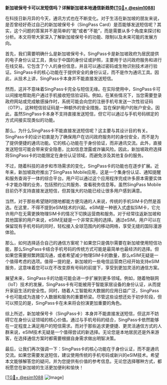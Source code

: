 **新加坡保号卡可以发短信吗？详解新加坡本地通信新趋势[[TG💪+ @esim1088](https://t.me/s/esim1088)]**

在科技日新月异的今天，通讯方式也在不断变化。对于生活在新加坡的朋友来说，是否曾经好奇过自己的新加坡保号卡（SingPass Card）是否能够发送短信呢？其实，这个问题的答案并不是简单的“能”或者“不能”，而是需要从多个角度来探讨和分析。本文将带大家深入了解新加坡保号卡的功能、限制以及未来可能的发展方向。

首先，我们需要明确什么是新加坡保号卡。SingPass卡是新加坡政府为居民提供的电子身份认证工具，类似于中国的身份证或护照，主要用于访问政府服务和进行在线交易。它包含了个人的身份信息，并且可以通过密码或生物识别技术进行验证。SingPass卡的核心功能在于提供安全的身份认证，而不是作为通讯工具。因此，从技术上讲，SingPass卡本身并不能直接发送短信。

然而，这并不意味着SingPass卡完全与短信无缘。在实际使用中，SingPass卡可以间接地帮助用户通过手机接收短信验证码。例如，在某些情况下，当您需要登录政府网站或完成敏感操作时，系统可能会向您的注册手机号发送一次性验证码（OTP）。这种短信验证码是一种额外的安全措施，旨在保护用户的账户安全。因此，虽然SingPass卡本身不支持直接发送短信，但它可以通过与手机号码绑定的方式间接实现类似的功能。

那么，为什么SingPass卡不能直接发送短信呢？这主要与其设计目的有关。SingPass卡的设计初衷是为了确保用户在访问政府服务时的身份安全，而不是为了提供便捷的通讯功能。它的核心功能在于身份验证，而非通讯交流。此外，直接发送短信可能会带来安全隐患，比如信息泄露或诈骗风险。因此，新加坡政府选择将SingPass卡的功能限定在身份认证领域，而避免涉及其他复杂的服务。

不过，随着科技的进步和市场需求的变化，SingPass卡的功能也在逐步扩展。近年来，新加坡政府推出了SingPass Mobile应用，这是一个集身份认证、通知提醒和服务查询于一体的综合平台。用户可以通过这个应用程序完成许多原本需要实体卡才能办理的业务，包括预约公共服务、查看税务信息等。虽然SingPass Mobile目前仍不支持直接发送短信，但其强大的功能已经让很多用户感到满意。

当然，对于那些希望随时随地都能方便沟通的人来说，传统的手机SIM卡仍然是首选。在这里，不得不提到eSIM技术的兴起。eSIM是一种嵌入式虚拟SIM卡，它允许用户在无需更换物理SIM卡的情况下切换运营商和服务。对于经常往返新加坡和其他国家的用户来说，eSIM无疑是一个非常实用的选择。通过eSIM，用户可以在保留现有手机号码的同时，轻松接入全球范围内的移动网络，享受无缝的国际漫游体验。

那么，如何选择适合自己的通信方案呢？如果您只是偶尔需要在新加坡使用短信功能，那么SingPass卡结合手机号码的传统方式可能是最简单也最经济的选择。但如果您需要频繁跨国沟通，或者希望减少物理SIM卡的数量，那么eSIM无疑是一个值得考虑的选项。值得一提的是，新加坡的一些电信运营商已经开始支持eSIM服务，这意味着您可以在不改变原有号码的前提下，享受到更加灵活的通信方案。

展望未来，SingPass卡的功能可能会进一步扩展到更多领域。例如，随着物联网（IoT）技术的发展，SingPass卡有可能被用于智能家居设备的身份认证，从而提升家庭生活的安全性。同时，随着人工智能和大数据的应用日益广泛，SingPass卡也可能成为连接个人数据和服务的重要桥梁。尽管这些设想还处于初步阶段，但可以预见的是，SingPass卡在未来将会扮演更加重要的角色。

综上所述，新加坡保号卡（SingPass卡）本身并不能直接发送短信，但这并不妨碍它在身份认证领域的核心价值。通过与手机号码的结合，SingPass卡依然能够在一定程度上满足用户的短信需求。而对于那些追求更便捷、更灵活通信方式的人群来说，eSIM技术无疑是一个值得尝试的新选择。无论您是本地居民还是外来游客，在选择通信方案时都需要根据自身需求做出明智决策。

最后，让我们再次强调一下：SingPass卡的核心功能在于身份认证，而不是通讯交流。如果您需要发送短信，建议使用传统的手机号码或新兴的eSIM技术。希望本文能够解答您的疑问，并为您提供有价值的参考信息。无论您选择哪种方式，都祝愿您在新加坡的生活更加便利和愉快！

[[TG💪+ @esim1088](https://t.me/s/esim1088) ![Image](https://i.postimg.cc/4NQfJmqS/Snipaste-2025-05-13-00-14-12.png)]